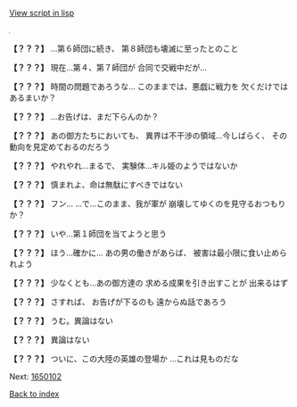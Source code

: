 [View script in lisp](../scripts/1650101.txt)

![black.png](../images/backgrounds/black.png)

**【？？？】**
…第６師団に続き、
第８師団も壊滅に至ったとのこと

**【？？？】**
現在…第４、第７師団が
合同で交戦中だが…

**【？？？】**
時間の問題であろうな…
このままでは、悪戯に戦力を
欠くだけではあるまいか？

**【？？？】**
…お告げは、まだ下らんのか？

**【？？？】**
あの御方たちにおいても、
異界は不干渉の領域…今しばらく、
その動向を見定めておるのだろう

**【？？？】**
やれやれ…まるで、
実験体…キル姫のようではないか

**【？？？】**
慎まれよ、命は無駄にすべきではない

**【？？？】**
フン…
…で…このまま、我が軍が
崩壊してゆくのを見守るおつもりか？

**【？？？】**
いや…第１師団を当てようと思う

**【？？？】**
ほう…確かに…
あの男の働きがあらば、
被害は最小限に食い止められよう

**【？？？】**
少なくとも…あの御方達の
求める成果を引き出すことが
出来るはず

**【？？？】**
さすれば、
お告げが下るのも
遠からぬ話であろう

**【？？？】**
うむ。異論はない

**【？？？】**
異論はない

**【？？？】**
ついに、この大陸の英雄の登場か
…これは見ものだな


Next: [1650102](1650102.md)

[Back to index](index.md)
